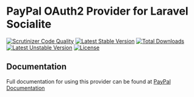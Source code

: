 # PayPal OAuth2 Provider for Laravel Socialite

[![Scrutinizer Code Quality](https://img.shields.io/scrutinizer/g/SocialiteProviders/PayPal.svg?style=flat-square)](https://scrutinizer-ci.com/g/SocialiteProviders/PayPal/?branch=master)
[![Latest Stable Version](https://img.shields.io/packagist/v/socialiteproviders/paypal.svg?style=flat-square)](https://packagist.org/packages/socialiteproviders/paypal)
[![Total Downloads](https://img.shields.io/packagist/dt/socialiteproviders/paypal.svg?style=flat-square)](https://packagist.org/packages/socialiteproviders/paypal)
[![Latest Unstable Version](https://img.shields.io/packagist/vpre/socialiteproviders/paypal.svg?style=flat-square)](https://packagist.org/packages/socialiteproviders/paypal)
[![License](https://img.shields.io/packagist/l/socialiteproviders/paypal.svg?style=flat-square)](https://packagist.org/packages/socialiteproviders/paypal)

## Documentation

Full documentation for using this provider can be found at [PayPal Documentation](http://socialiteproviders.github.io/providers/paypal/)
